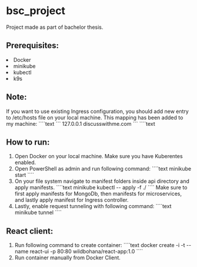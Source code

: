 # bsc_project
Project made as part of bachelor thesis.

<h2>Prerequisites:</h2>
<li>Docker</li>
<li>minikube</li>
<li>kubectl</li>
<li>k9s</li>

<h2>Note:</h2>
If you want to use existing Ingress configuration, you should add new entry to /etc/hosts file on your local machine. This mapping has been added to my machine:
````text
```
127.0.0.1 discusswithme.com
```
````text

<h2>How to run:</h2>
<ol>
	<li>Open Docker on your local machine. Make sure you have Kuberentes enabled.</li>
	<li>Open PowerShell as admin and run following command: 
	````text
	minikube start
	````
	</li>
	<li>On your file system navigate to manifest folders inside api directory and apply manifests.
	````text
	minikube kubectl -- apply -f ./
	````
	Make sure to first apply manifests for MongoDb, then manifests for microservices, and lastly apply manifest for Ingress controller.
	</li>
	<li>
	Lastly, enable request tunneling with following command:
	````text
	minikube tunnel
	````
	</li>
</ol>

<h2>React client:</h2>
<ol>
	<li>Run following command to create container:
	````text
	docker create -i -t --name react-ui -p 80:80 wildbohana/react-app:1.0
	````
	</li>
	<li>
		Run container manually from Docker Client.
	</li>
</ol>
